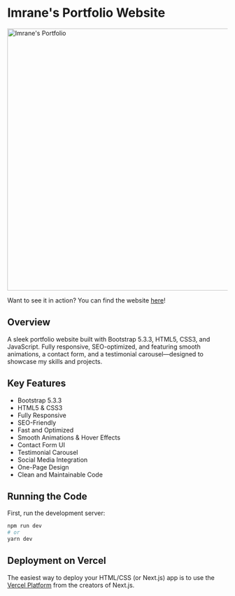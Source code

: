 # Imrane's Portfolio Website

<img src="assets/img/Website.png" width="600" alt="Imrane's Portfolio">

Want to see it in action? You can find the website [here](https://imrane-portfolio.vercel.app/)!

## Overview
A sleek portfolio website built with Bootstrap 5.3.3, HTML5, CSS3, and JavaScript. Fully responsive, SEO-optimized, and featuring smooth animations, a contact form, and a testimonial carousel—designed to showcase my skills and projects.

## Key Features
- Bootstrap 5.3.3
- HTML5 & CSS3
- Fully Responsive
- SEO-Friendly
- Fast and Optimized
- Smooth Animations & Hover Effects
- Contact Form UI
- Testimonial Carousel
- Social Media Integration
- One-Page Design
- Clean and Maintainable Code

## Running the Code

First, run the development server:

```bash
npm run dev
# or
yarn dev
```

## Deployment on Vercel
The easiest way to deploy your HTML/CSS (or Next.js) app is to use the [Vercel Platform](https://vercel.com/new?utm_medium=default-template&filter=next.js&utm_source=create-next-app&utm_campaign=create-next-app-readme) from the creators of Next.js.
